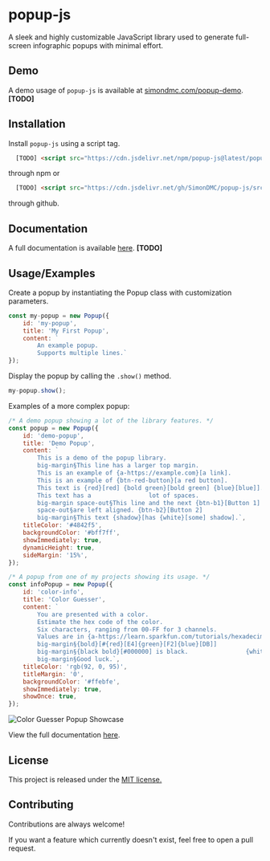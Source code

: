 
# popup-js

A sleek and highly customizable JavaScript library used to generate full-screen infographic popups with minimal effort.


## Demo

A demo usage of `popup-js` is available at [simondmc.com/popup-demo](https://simondmc.com/popup-demo). **[TODO]**


## Installation

Install `popup-js` using a script tag.

```html
  [TODO] <script src="https://cdn.jsdelivr.net/npm/popup-js@latest/popup.min.js"></script>
```
through npm or
```html
  [TODO] <script src="https://cdn.jsdelivr.net/gh/SimonDMC/popup-js/src/popup.min.js"></script>
```
through github.
## Documentation

A full documentation is available [here](https://popup-js.rtfd.io). **[TODO]**


## Usage/Examples

Create a popup by instantiating the Popup class with customization parameters.

```javascript
const my-popup = new Popup({
    id: 'my-popup',
    title: 'My First Popup',
    content: `
        An example popup.
        Supports multiple lines.`
});
```

Display the popup by calling the `.show()` method.
```javascript
my-popup.show();
```
Examples of a more complex popup:
```javascript
/* A demo popup showing a lot of the library features. */
const popup = new Popup({
    id: 'demo-popup',
    title: 'Demo Popup',
    content: `
        This is a demo of the popup library.
        big-margin§This line has a larger top margin.
        This is an example of {a-https://example.com}[a link].
        This is an example of {btn-red-button}[a red button].
        This text is {red}[red] {bold green}[bold green] {blue}[blue]].
        This text has a                lot of spaces.
        big-margin space-out§This line and the next {btn-b1}[Button 1]
        space-out§are left aligned. {btn-b2}[Button 2]
        big-margin§This text {shadow}[has {white}[some] shadow].`,
    titleColor: '#4842f5',
    backgroundColor: '#bff7ff',
    showImmediately: true,
    dynamicHeight: true,
    sideMargin: '15%',
});
```
```javascript
/* A popup from one of my projects showing its usage. */
const infoPopup = new Popup({
    id: 'color-info',
    title: 'Color Guesser',
    content: `
        You are presented with a color.
        Estimate the hex code of the color.
        Six characters, ranging from 00-FF for 3 channels.
        Values are in {a-https://learn.sparkfun.com/tutorials/hexadecimal/hex-basics}[Base-16].
        big-margin§{bold}[#{red}[E4]{green}[F2]{blue}[DB]]
        big-margin§{black bold}[#000000] is black.                {white bold shadow}[#FFFFFF] is white.
        big-margin§Good luck.`,
    titleColor: 'rgb(92, 0, 95)',
    titleMargin: '0',
    backgroundColor: '#ffebfe',
    showImmediately: true,
    showOnce: true,
});
```
![Color Guesser Popup Showcase](https://media.discordapp.net/attachments/847794209028833310/999926020817825872/unknown.png)

View the full documentation [here](https://popup-js.rtfd.io).

## License

This project is released under the [MIT license.](https://choosealicense.com/licenses/mit/)


## Contributing

Contributions are always welcome!

If you want a feature which currently doesn't exist, feel free to open a pull request.

